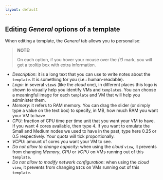 ```yaml
---
layout: default
---
```

## Editing _General_ options of a template

When editing a template, the _General_ tab allows you to personalise:

> **NOTE:**
>
> On each option, if you hover your mouse over the _(?)_ mark, you will get a tooltip box with extra information.

* _Description_: it is a long text that you can use to write notes about the `template`. It is something for you (i.e.: human-readable).
* _Logo_: in several `view`s (like the _cloud_ one), in different places this logo is shown to visually help you identify VMs and `template`s. You can choose a meaningful image for each `template` and VM that will help you administer them.
* _Memory_: it refers to RAM memory. You can drag the slider (or simply type a value on the text box) to specify, in MB, how much RAM you want your VM to have.
* _CPU_: fraction of CPU time per time unit that you want your VM to have. If you want 4 cores available, then type 4. If you want to emulate the Small and Medium nodes we used to have in the past, type here 0.25 or 0.5 respectively. Your quota will tick proportionally.
* _VCPU_: amount of cores you want your VM to see. 
* _Do not allow to change capacity_: when using the _cloud_ `view`, it prevents from changing _Memory_, _CPU_ or _VCPU_ on VMs running out of this `template`.
* _Do not allow to modify network configuration_: when using the _cloud_ `view`, it prevents from changing `NIC`s on VMs running out of this `template`.